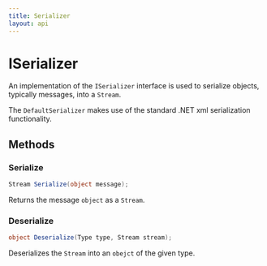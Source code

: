 ```yaml
---
title: Serializer
layout: api
---
```

# ISerializer

An implementation of the `ISerializer` interface is used to serialize objects, typically messages, into a `Stream`.

The `DefaultSerializer` makes use of the standard .NET xml serialization functionality.

## Methods

### Serialize

``` c#
Stream Serialize(object message);
```

Returns the message `object` as a `Stream`.

### Deserialize

``` c#
object Deserialize(Type type, Stream stream);
```

Deserializes the `Stream` into an `obejct` of the given type.

